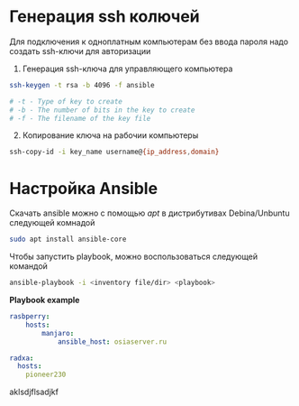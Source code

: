 # Генерация ssh колючей
Для подключения к одноплатным компьютерам без ввода пароля надо создать ssh-ключи для авторизации
1. Генерация ssh-ключа для управляющего компьютера 
```bash
ssh-keygen -t rsa -b 4096 -f ansible

# -t - Type of key to create
# -b - The number of bits in the key to create
# -f - The filename of the key file
```
2. Копирование ключа на рабочии компьютеры
```bash
ssh-copy-id -i key_name username@{ip_address,domain}
```
# Настройка Ansible
Скачать ansible можно с помощью *apt* в дистрибутивах Debina/Unbuntu следующей комнадой
```bash
sudo apt install ansible-core
```

Чтобы запустить playbook, можно воспользоваться следующей командой
```bash
ansible-playbook -i <inventory file/dir> <playbook>
```

**Playbook example**
```yaml
rasbperry:
	hosts:
		manjaro:
			ansible_host: osiaserver.ru

radxa:
  hosts:
    pioneer230
```

aklsdjflsadjkf


